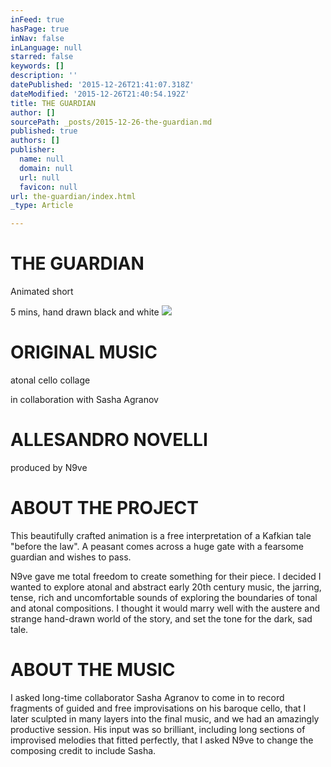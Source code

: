 ```yaml
---
inFeed: true
hasPage: true
inNav: false
inLanguage: null
starred: false
keywords: []
description: ''
datePublished: '2015-12-26T21:41:07.318Z'
dateModified: '2015-12-26T21:40:54.192Z'
title: THE GUARDIAN
author: []
sourcePath: _posts/2015-12-26-the-guardian.md
published: true
authors: []
publisher:
  name: null
  domain: null
  url: null
  favicon: null
url: the-guardian/index.html
_type: Article

---
```

# THE GUARDIAN

Animated short

5 mins, hand drawn black and white
![](https://the-grid-user-content.s3-us-west-2.amazonaws.com/f193c057-92f6-437e-b963-5e33ab8ddd88.jpg)

# ORIGINAL MUSIC

atonal cello collage

in collaboration with Sasha Agranov

# ALLESANDRO NOVELLI

produced by N9ve

# ABOUT THE PROJECT

This beautifully crafted animation is a free interpretation of a 
Kafkian tale "before the law". A peasant comes across a huge gate with a
fearsome guardian and wishes to pass.

N9ve gave me total freedom to create something for their piece. I 
decided I wanted to explore atonal and abstract early 20th century 
music, the jarring, tense, rich and uncomfortable sounds of exploring 
the boundaries of tonal and atonal compositions. I thought it would 
marry well with the austere and strange hand-drawn world of the story, 
and set the tone for the dark, sad tale.

# ABOUT THE MUSIC

I asked long-time collaborator Sasha Agranov to come in to record 
fragments of guided and free improvisations on his baroque cello, that I
later sculpted in many layers into the final music, and we had an 
amazingly productive session. His input was so brilliant, including 
long sections of improvised melodies that fitted perfectly, that I asked
N9ve to change the composing credit to include Sasha.